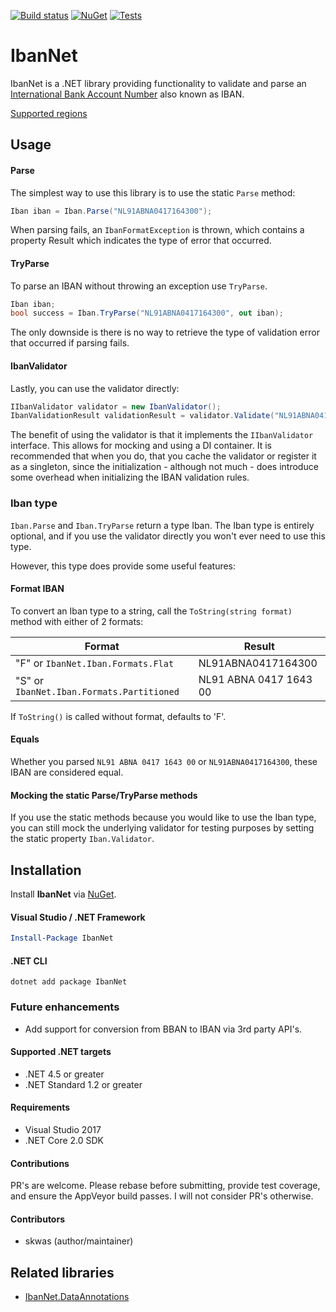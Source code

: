 ﻿[![Build status](https://ci.appveyor.com/api/projects/status/469oo89bngrkgh2l?svg=true)](https://ci.appveyor.com/project/skwasjer/ibannet)
[![NuGet](https://img.shields.io/nuget/v/IbanNet.svg)](https://www.nuget.org/packages/IbanNet/)
[![Tests](https://img.shields.io/appveyor/tests/skwasjer/IbanNet.svg)](https://ci.appveyor.com/project/skwasjer/ibannet/build/tests)

# IbanNet

IbanNet is a .NET library providing functionality to validate and parse an [International Bank Account Number](https://en.wikipedia.org/wiki/International_Bank_Account_Number) also known as IBAN.

[Supported regions](SupportedRegions.md)

## Usage

#### Parse
The simplest way to use this library is to use the static `Parse` method:

```csharp
Iban iban = Iban.Parse("NL91ABNA0417164300");
```

When parsing fails, an `IbanFormatException` is thrown, which contains a property Result which indicates the type of error that occurred.

#### TryParse

To parse an IBAN without throwing an exception use `TryParse`.

```csharp
Iban iban;
bool success = Iban.TryParse("NL91ABNA0417164300", out iban);
```

The only downside is there is no way to retrieve the type of validation error that occurred if parsing fails.

#### IbanValidator

Lastly, you can use the validator directly:
```csharp
IIbanValidator validator = new IbanValidator();
IbanValidationResult validationResult = validator.Validate("NL91ABNA041716430");
```
The benefit of using the validator is that it implements the `IIbanValidator` interface. This allows for mocking and using a DI container. It is recommended that when you do, that you cache the validator or register it as a singleton, since the initialization - although not much - does introduce some overhead when initializing the IBAN validation rules.

### Iban type

`Iban.Parse` and `Iban.TryParse` return a type Iban. The Iban type is entirely optional, and if you use the validator directly you won't ever need to use this type.

However, this type does provide some useful features:

#### Format IBAN
To convert an Iban type to a string, call the `ToString(string format)` method with either of 2 formats:

|Format|Result|
|---|---|
|"F" or `IbanNet.Iban.Formats.Flat`|NL91ABNA0417164300|
|"S" or `IbanNet.Iban.Formats.Partitioned`|NL91 ABNA 0417 1643 00|

If `ToString()` is called without format, defaults to 'F'.

#### Equals

Whether you parsed `NL91 ABNA 0417 1643 00` or `NL91ABNA0417164300`, these IBAN are considered equal.

#### Mocking the static Parse/TryParse methods

If you use the static methods because you would like to use the Iban type, you can still mock the underlying validator for testing purposes by setting the static property `Iban.Validator`.

## Installation

Install **IbanNet** via [NuGet](https://www.nuget.org/packages/IbanNet/).

#### Visual Studio / .NET Framework
```powershell
Install-Package IbanNet
```

#### .NET CLI
```
dotnet add package IbanNet
```

### Future enhancements
- Add support for conversion from BBAN to IBAN via 3rd party API's.

#### Supported .NET targets
- .NET 4.5 or greater
- .NET Standard 1.2 or greater

#### Requirements
- Visual Studio 2017
- .NET Core 2.0 SDK

#### Contributions
PR's are welcome. Please rebase before submitting, provide test coverage, and ensure the AppVeyor build passes. I will not consider PR's otherwise.

#### Contributors
- skwas (author/maintainer)

## Related libraries
- [IbanNet.DataAnnotations](src/IbanNet.DataAnnotations/README.md)